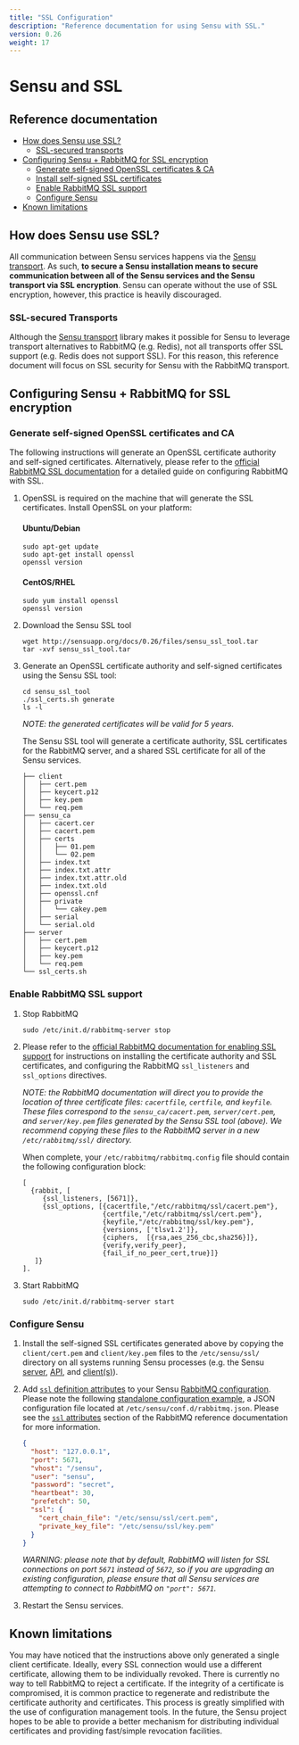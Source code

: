 ```yaml
---
title: "SSL Configuration"
description: "Reference documentation for using Sensu with SSL."
version: 0.26
weight: 17
---
```


# Sensu and SSL

## Reference documentation

- [How does Sensu use SSL?](#how-does-sensu-use-ssl)
  - [SSL-secured transports](#ssl-secured-transports)
- [Configuring Sensu + RabbitMQ for SSL encryption](#configuring-sensu-rabbitmq-for-ssl-encryption)
  - [Generate self-signed OpenSSL certificates & CA](#generate-self-signed-openssl-certificates-and-ca)
  - [Install self-signed SSL certificates](#install-self-signed-ssl-certificates)
  - [Enable RabbitMQ SSL support](#enable-rabbitmq-ssl-support)
  - [Configure Sensu](#configure-sensu)
- [Known limitations](#known-limitations)

## How does Sensu use SSL?

All communication between Sensu services happens via the [Sensu transport][1].
As such, **to secure a Sensu installation means to secure communication between
all of the Sensu services and the Sensu transport via SSL encryption**. Sensu
can operate without the use of SSL encryption, however, this practice is heavily
discouraged.

### SSL-secured Transports

Although the [Sensu transport][1] library makes it possible for Sensu to
leverage transport alternatives to RabbitMQ (e.g. Redis), not all transports
offer SSL support (e.g. Redis does not support SSL). For this reason, this
reference document will focus on SSL security for Sensu with the RabbitMQ
transport.

## Configuring Sensu + RabbitMQ for SSL encryption

### Generate self-signed OpenSSL certificates and CA

The following instructions will generate an OpenSSL certificate authority and
self-signed certificates. Alternatively, please refer to the [official RabbitMQ
SSL documentation][2] for a detailed guide on configuring RabbitMQ with SSL.

1. OpenSSL is required on the machine that will generate the SSL certificates.
   Install OpenSSL on your platform:

   #### Ubuntu/Debian

   ~~~ shell
   sudo apt-get update
   sudo apt-get install openssl
   openssl version
   ~~~

   #### CentOS/RHEL

   ~~~ shell
   sudo yum install openssl
   openssl version
   ~~~

2. Download the Sensu SSL tool

   ~~~ shell
   wget http://sensuapp.org/docs/0.26/files/sensu_ssl_tool.tar
   tar -xvf sensu_ssl_tool.tar
   ~~~

3. Generate an OpenSSL certificate authority and self-signed certificates using
   the Sensu SSL tool:

   ~~~ shell
   cd sensu_ssl_tool
   ./ssl_certs.sh generate
   ls -l
   ~~~

   _NOTE: the generated certificates will be valid for 5 years._

   The Sensu SSL tool will generate a certificate authority, SSL certificates
   for the RabbitMQ server, and a shared SSL certificate for all of the Sensu
   services.

   ~~~
   ├── client
   │   ├── cert.pem
   │   ├── keycert.p12
   │   ├── key.pem
   │   └── req.pem
   ├── sensu_ca
   │   ├── cacert.cer
   │   ├── cacert.pem
   │   ├── certs
   │   │   ├── 01.pem
   │   │   └── 02.pem
   │   ├── index.txt
   │   ├── index.txt.attr
   │   ├── index.txt.attr.old
   │   ├── index.txt.old
   │   ├── openssl.cnf
   │   ├── private
   │   │   └── cakey.pem
   │   ├── serial
   │   └── serial.old
   ├── server
   │   ├── cert.pem
   │   ├── keycert.p12
   │   ├── key.pem
   │   └── req.pem
   └── ssl_certs.sh
   ~~~

### Enable RabbitMQ SSL support

1. Stop RabbitMQ

   ~~~ shell
   sudo /etc/init.d/rabbitmq-server stop
   ~~~

2. Please refer to the [official RabbitMQ documentation for enabling SSL
   support][3] for instructions on installing the certificate authority and SSL
   certificates, and configuring the RabbitMQ `ssl_listeners` and `ssl_options`
   directives.

   _NOTE: the RabbitMQ documentation will direct you to provide the location of
   three certificate files: `cacertfile`, `certfile`, and `keyfile`. These files
   correspond to the `sensu_ca/cacert.pem`, `server/cert.pem`, and
   `server/key.pem` files generated by the Sensu SSL tool (above). We recommend
   copying these files to the RabbitMQ server in a new `/etc/rabbitmq/ssl/`
   directory._

   When complete, your `/etc/rabbitmq/rabbitmq.config` file should contain the
   following configuration block:

   ~~~ shell
   [
     {rabbit, [
        {ssl_listeners, [5671]},
        {ssl_options, [{cacertfile,"/etc/rabbitmq/ssl/cacert.pem"},
                       {certfile,"/etc/rabbitmq/ssl/cert.pem"},
                       {keyfile,"/etc/rabbitmq/ssl/key.pem"},
                       {versions, ['tlsv1.2']},
                       {ciphers,  [{rsa,aes_256_cbc,sha256}]},
                       {verify,verify_peer},
                       {fail_if_no_peer_cert,true}]}
      ]}
   ].
   ~~~

3. Start RabbitMQ

   ~~~ shell
   sudo /etc/init.d/rabbitmq-server start
   ~~~

### Configure Sensu

1. Install the self-signed SSL certificates generated above by copying the
   `client/cert.pem` and `client/key.pem` files to the `/etc/sensu/ssl/`
   directory on all systems running Sensu processes (e.g. the Sensu [server][4],
   [API][5], and [client(s)][6]).

2. Add [`ssl` definition attributes][7] to your Sensu [RabbitMQ
   configuration][8]. Please note the following [standalone configuration
   example][9], a JSON configuration file located at
   `/etc/sensu/conf.d/rabbitmq.json`. Please see the [`ssl` attributes][7]
   section of the RabbitMQ reference documentation for more information.

   ~~~ json
   {
     "host": "127.0.0.1",
     "port": 5671,
     "vhost": "/sensu",
     "user": "sensu",
     "password": "secret",
     "heartbeat": 30,
     "prefetch": 50,
     "ssl": {
       "cert_chain_file": "/etc/sensu/ssl/cert.pem",
       "private_key_file": "/etc/sensu/ssl/key.pem"
     }
   }
   ~~~

   _WARNING: please note that by default, RabbitMQ will listen for SSL
   connections on port `5671` instead of `5672`, so if you are upgrading an
   existing configuration, please ensure that all Sensu services are attempting
   to connect to RabbitMQ on `"port": 5671`._

3. Restart the Sensu services.

## Known limitations

You may have noticed that the instructions above only generated a single client
certificate. Ideally, every SSL connection would use a different certificate,
allowing them to be individually revoked. There is currently no way to tell
RabbitMQ to reject a certificate. If the integrity of a certificate is
compromised, it is common practice to regenerate and redistribute the
certificate authority and certificates. This process is greatly simplified with
the use of configuration management tools. In the future, the Sensu project
hopes to be able to provide a better mechanism for distributing individual
certificates and providing fast/simple revocation facilities.

[1]:  transport.html
[2]:  http://www.rabbitmq.com/ssl.html
[3]:  http://www.rabbitmq.com/ssl.html#enabling-ssl
[4]:  server.html
[5]:  ../api/overview.html
[6]:  clients.html
[7]:  rabbitmq.html#ssl-attributes
[8]:  rabbitmq.html#rabbitmq-definition-specification
[9]:  rabbitmq.html#standalone-configuration
